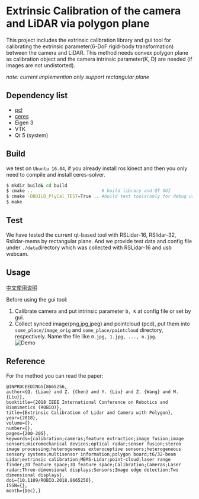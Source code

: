 # Extrinsic Calibration of the camera and LiDAR via polygon plane
This project includes the extrinsic calibration library and gui tool for calibrating the extrinsic parameter(6-DoF rigid-body transformation) between the camera and LiDAR. This method needs convex polygon plane as calibration object and the camera intrinsic parameter(K, D) are needed (if images are not undistorted).  

*note: current implemention only support rectangular plane*

## Dependency list
- [pcl](http://pointclouds.org/) 
- [ceres](http://ceres-solver.org/)
- Eigen 3
- VTK
- Qt 5 (system)

## Build
we test on `Ubuntu 16.04`, if you already install ros kinect and then you only need to compile and install ceres-solver. 
```sh
$ mkdir build& cd build
$ cmake .. 							# build library and QT GUI
$ cmake -DBUILD_PlyCal_TEST=True ..	#build test tools(only for debug usage)
$ make
```


## Test
We have tested the current qt-based tool with RSLidar-16, RSlidar-32, Rslidar-mems by rectangular plane. And we provide test data and config file under `./data`directory which was collected with RSLidar-16 and usb webcam.

## Usage  
[中文使用说明](./doc/README.md)  

Before using the gui tool:
1. Calibrate camera and put intrinsic parameter `D, K` at config file or set by gui.  
2. Collect synced image(png,jpg,jpeg) and pointcloud (pcd), put them into `some_place/image_orig` and  `some_place/pointcloud` directory, respectively. Name the file like `0.jpg, 1.jpg, ..., n.jpg`.  
![Demo](./doc/demo.gif) 


## Reference  
For the method you can read the paper:  
```
@INPROCEEDINGS{8665256, 
author={Q. {Liao} and Z. {Chen} and Y. {Liu} and Z. {Wang} and M. {Liu}}, 
booktitle={2018 IEEE International Conference on Robotics and Biomimetics (ROBIO)}, 
title={Extrinsic Calibration of Lidar and Camera with Polygon}, 
year={2018}, 
volume={}, 
number={}, 
pages={200-205}, 
keywords={calibration;cameras;feature extraction;image fusion;image sensors;micromechanical devices;optical radar;sensor fusion;stereo image processing;heterogeneous exteroceptive sensors;heterogeneous sensory systems;multisensor information;polygon board;t6/32-beam Lidar;extrinsic calibration;MEMS-Lidar;point-cloud;laser range finder;2D feature space;3D feature space;Calibration;Cameras;Laser radar;Three-dimensional displays;Sensors;Image edge detection;Two dimensional displays}, 
doi={10.1109/ROBIO.2018.8665256}, 
ISSN={}, 
month={Dec},}
```